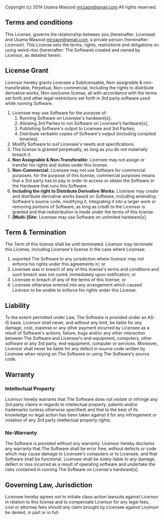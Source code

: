 Copyright (c) 2014 Usama Masood <mirzaon@gmail.com> All rights reserved.

Terms and conditions
--------------------
This License, governs the relationship between you (hereinafter: Licensee) and Usama Masood <mirzaon@gmail.com>, a private person (hereinafter: Licensor). This License sets the terms, rights, restrictions and obligations on using weird-rtos (hereinafter: The Software) created and owned by Licensor, as detailed herein.

## License Grant
Licensor hereby grants Licensee a Sublicensable, Non-assignable & non-transferable, Perpetual, Non-commercial, Including the rights to distribute derivative works, Non-exclusive license, all with accordance with the terms set forth and other legal restrictions set forth in 3rd party software used while running Software.
1. Licensee may use Software for the purpose of:
    1. Running Software on Licensee's hardware[s];
    2. Allowing 3rd Parties to run Software on Licensee's hardware[s];
    3. Publishing Software's output to Licensee and 3rd Parties;
    4. Distribute verbatim copies of Software's output (including compiled binaries);
4. Modify Software to suit Licensee's needs and specifications.
2. This license is granted perpetually, as long as you do not materially breach it.
3. __Non Assignable & Non-Transferable:__ Licensee may not assign or transfer his rights and duties under this license.
4. __Non-Commercial:__ Licensee may not use Software for commercial purposes. for the purpose of this license, commercial purposes means that a 3rd party has to pay in order to access or obtain the Software or the Hardware that runs this Software.
5. __Including the right to Distribute Derivative Works:__ Licensee may create and distribute derivative works based on Software, including amending Software's source code, modifying it, integrating it into a larger work or removing portions of Software, as long as credit to the Licensor is granted and that redistribution is made under the terms of this license.
6. __[Multi-]Site:__ Licensee may use Software on unlimited hardware[s].

## Term & Termination
The Term of this license shall be until terminated. Licensor may terminate this License, including Licensee's license in the case where Licensee:
1. exported The Software to any jurisdiction where licensor may not enforce his rights under this agreements in; or
2. Licensee was in breach of any of this license's terms and conditions and such breach was not cured, immediately upon notification; or
3. Licensee in breach of any of the terms of this license; or
4. Licensee otherwise entered into any arrangement which caused Licensor to be unable to enforce his rights under this License.

## Liability
To the extent permitted under Law, The Software is provided under an AS-IS basis. Licensor shall never, and without any limit, be liable for any damage, cost, expense or any other payment incurred by Licensee as a result of Software's actions, failure, bugs and/or any other interaction between The Software  and Licensee's end-equipment, computers, other software or any 3rd party, end-equipment, computer or services.  Moreover, Licensor shall never be liable for any defect in source code written by Licensee when relying on The Software or using The Software's source code.

## Warranty
### Intellectual Property
Licensor hereby warrants that The Software does not violate or infringe any 3rd party claims in regards to intellectual property, patents and/or trademarks (unless otherwise specified) and that to the best of its knowledge no legal action has been taken against it for any infringement or violation of any 3rd party intellectual property rights.
### No-Warranty
The Software is provided without any warranty; Licensor hereby disclaims any warranty that The Software shall be error free, without defects or code which may cause damage to Licensee's computers or to Licensee, and that Software shall be functional. Licensee shall be solely liable to any damage, defect or loss incurred as a result of operating software and undertake the risks contained in running The Software on License's hardware[s].

## Governing Law, Jurisdiction
Licensee hereby agrees not to initiate class-action lawsuits against Licensor in relation to this license and to compensate Licensor for any legal fees, cost or attorney fees should any claim brought by Licensee against Licensor be denied, in part or in full.